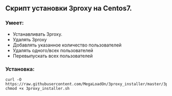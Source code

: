 ## Скрипт установки 3proxy на Centos7.
### Умеет:
* Устанавливать 3proxy.
* Удалять 3proxy
* Добавлять указанное количество пользователей
* Удалять одного/всех пользователей
* Перевыпускать всех пользователей

### Установка:
```
curl -O https://raw.githubusercontent.com/MegaLoadOn/3proxy_installer/master/3proxy_installer.sh
chmod +x 3proxy_installer.sh
```
